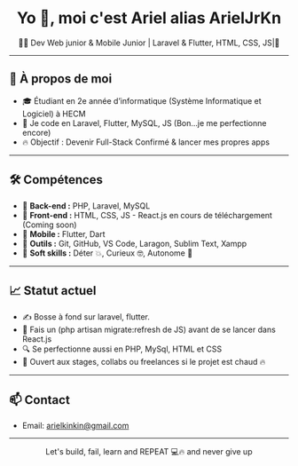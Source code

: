 <h1 align="center">Yo 👋, moi c'est Ariel alias ArielJrKn</h1>

<p align="center">
  👨‍💻 Dev Web junior & Mobile Junior | Laravel & Flutter, HTML, CSS, JS|👑  
</p>

---

## 🧠 À propos de moi

- 🎓 Étudiant en 2e année d’informatique (Système Informatique et Logiciel) à HECM  
- 💪 Je code en Laravel, Flutter, MySQL, JS (Bon...je me perfectionne encore)
- 🔥 Objectif : Devenir Full-Stack Confirmé & lancer mes propres apps  
---

## 🛠️ Compétences

- 🔹 **Back-end :** PHP, Laravel, MySQL  
- 🔹 **Front-end :** HTML, CSS, JS  - React.js en cours de téléchargement (Coming soon)
- 🔹 **Mobile :** Flutter, Dart  
- 🔹 **Outils :** Git, GitHub, VS Code, Laragon, Sublim Text, Xampp 
- 🔹 **Soft skills :** Déter 💥, Curieux 🤓, Autonome 🚀  

---

## 📈 Statut actuel

- ✍️ Bosse à fond sur laravel, flutter.
- 📣 Fais un (php artisan migrate:refresh de JS) avant de se lancer dans React.js 
- 🔍 Se perfectionne aussi en PHP, MySql, HTML et CSS  
- 💼 Ouvert aux stages, collabs ou freelances si le projet est chaud 🔥

---

## 📫 Contact
- Email: arielkinkin@gmail.com

---

<p align="center">
  Let's build, fail, learn and REPEAT 💻🔥 and never give up 
</p>
